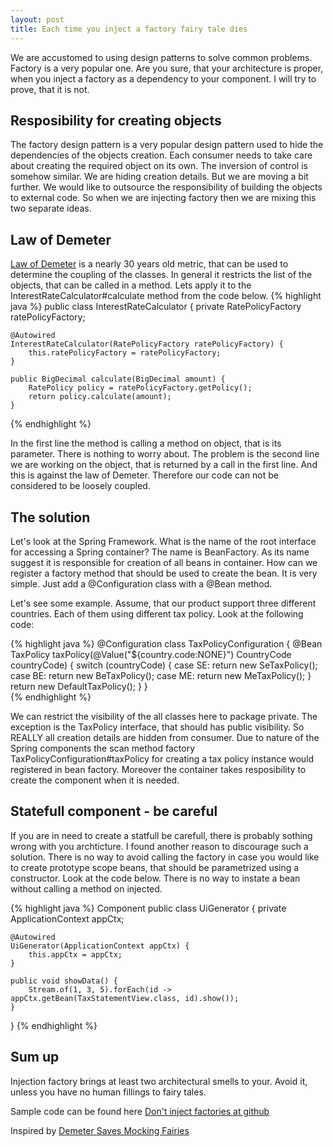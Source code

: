 ```yaml
---
layout: post
title: Each time you inject a factory fairy tale dies
---
```


We are accustomed to using design patterns to solve common problems. Factory is a very popular one. Are you sure, that your architecture is proper, when you inject a factory as a dependency to your component. I will try to prove, that it is not.

## Resposibility for creating objects

The factory design pattern is a very popular design pattern used to hide the dependencies of the objects creation. Each consumer needs to take care about creating the required object on its own. The inversion of control is somehow similar. We are hiding creation details. But we are moving a bit further. We would like to outsource the responsibility of building the objects to external code. So when we are injecting factory then we are mixing this two separate ideas. 

## Law of Demeter

[Law of Demeter](https://en.wikipedia.org/wiki/Law_of_Demeter) is a nearly 30 years old metric, that can be used to determine the coupling of the classes. In general it restricts the list of the objects, that can be called in a method. Lets apply it to the InterestRateCalculator#calculate method from the code below.
{% highlight java %}
public class InterestRateCalculator {
    private RatePolicyFactory ratePolicyFactory;

    @Autowired
    InterestRateCalculator(RatePolicyFactory ratePolicyFactory) {
        this.ratePolicyFactory = ratePolicyFactory;
    }

    public BigDecimal calculate(BigDecimal amount) {
        RatePolicy policy = ratePolicyFactory.getPolicy();
        return policy.calculate(amount);
    }
{% endhighlight %}

In the first line the method is calling a method on object, that is its parameter. There is nothing to worry about. The problem is the second line we are working on the object, that is returned by a call in the first line. And this is against the law of Demeter. Therefore our code can not be considered to be loosely coupled.
      
## The solution

Let's look at the Spring Framework. What is the name of the root interface for accessing a Spring container? The name is BeanFactory. As its name suggest it is responsible for creation of all beans in container. How can we register a factory method that should be used to create the bean. It is very simple. Just add a @Configuration class with a @Bean method.

Let's see some example. Assume, that our product support three different countries. Each of them using different tax policy. Look at the following code:

{% highlight java %}
@Configuration
class TaxPolicyConfiguration {
    @Bean
    TaxPolicy taxPolicy(@Value("${country.code:NONE}") CountryCode countryCode) {
        switch (countryCode) {
            case SE: return new SeTaxPolicy();
            case BE: return new BeTaxPolicy();
            case ME: return new MeTaxPolicy();
        }
        return new DefaultTaxPolicy();
    }
}   
{% endhighlight %}

We can restrict the visibility of the all classes here to package private. The exception is the TaxPolicy interface, that should has public visibility. So REALLY all creation details are hidden from consumer. Due to nature of the Spring components the scan method factory TaxPolicyConfiguration#taxPolicy for creating a tax policy instance would registered in bean factory.  Moreover the container takes resposibility to create the component when it is needed.

## Statefull component - be careful
If you are in need to create a statfull be carefull, there is probably sothing wrong with you archticture. I found another reason to discourage such a solution. There is no way to avoid calling the factory in case you would like to create prototype scope beans, that should be parametrized using a constructor. Look at the code below. There is no way to instate a bean without calling a method on injected.

{% highlight java %}
Component
public class UiGenerator {
    private ApplicationContext appCtx;

    @Autowired
    UiGenerator(ApplicationContext appCtx) {
        this.appCtx = appCtx;
    }

    public void showData() {
        Stream.of(1, 3, 5).forEach(id -> appCtx.getBean(TaxStatementView.class, id).show());
    }
}
{% endhighlight %}

## Sum up
Injection factory brings at least two architectural smells to your. Avoid it, unless you have no human fillings to fairy tales. 

Sample code can be found here [Don't inject factories at github](https://github.com/karolkalinski/dontinjectfactories)

Inspired by [Demeter Saves Mocking Fairies](http://dearjunior.blogspot.com/2009/11/demeter-saves-mocking-fairies.html)
